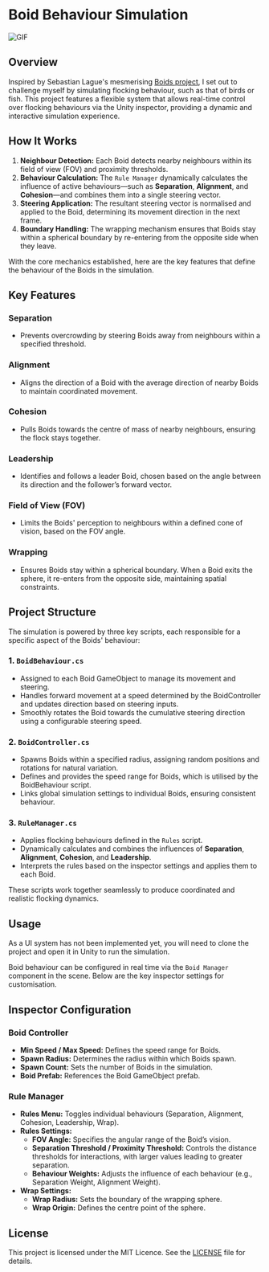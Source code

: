 # Boid Behaviour Simulation
![GIF](https://github.com/bentoBAUX/Boids/blob/main/Assets/GIF/Boids.gif)

## Overview
Inspired by Sebastian Lague's mesmerising [Boids project](https://www.youtube.com/watch?v=bqtqltqcQhw), I set out to challenge myself by simulating flocking behaviour, such as that of birds or fish. This project features a flexible system that allows real-time control over flocking behaviours via the Unity inspector, providing a dynamic and interactive simulation experience.

## How It Works

1. **Neighbour Detection:** Each Boid detects nearby neighbours within its field of view (FOV) and proximity thresholds.
2. **Behaviour Calculation:** The `Rule Manager` dynamically calculates the influence of active behaviours—such as **Separation**, **Alignment**, and **Cohesion**—and combines them into a single steering vector.
3. **Steering Application:** The resultant steering vector is normalised and applied to the Boid, determining its movement direction in the next frame.
4. **Boundary Handling:** The wrapping mechanism ensures that Boids stay within a spherical boundary by re-entering from the opposite side when they leave.

With the core mechanics established, here are the key features that define the behaviour of the Boids in the simulation.

## Key Features

### **Separation**
- Prevents overcrowding by steering Boids away from neighbours within a specified threshold.

### **Alignment**
- Aligns the direction of a Boid with the average direction of nearby Boids to maintain coordinated movement.

### **Cohesion**
- Pulls Boids towards the centre of mass of nearby neighbours, ensuring the flock stays together.

### **Leadership**
- Identifies and follows a leader Boid, chosen based on the angle between its direction and the follower’s forward vector.

### **Field of View (FOV)**
- Limits the Boids' perception to neighbours within a defined cone of vision, based on the FOV angle.

### **Wrapping**
- Ensures Boids stay within a spherical boundary. When a Boid exits the sphere, it re-enters from the opposite side, maintaining spatial constraints.

## Project Structure

The simulation is powered by three key scripts, each responsible for a specific aspect of the Boids' behaviour:

### 1. **`BoidBehaviour.cs`**
- Assigned to each Boid GameObject to manage its movement and steering.
- Handles forward movement at a speed determined by the BoidController and updates direction based on steering inputs.
- Smoothly rotates the Boid towards the cumulative steering direction using a configurable steering speed.

### 2. **`BoidController.cs`**
- Spawns Boids within a specified radius, assigning random positions and rotations for natural variation.
- Defines and provides the speed range for Boids, which is utilised by the BoidBehaviour script.
- Links global simulation settings to individual Boids, ensuring consistent behaviour.

### 3. **`RuleManager.cs`**
- Applies flocking behaviours defined in the `Rules` script.
- Dynamically calculates and combines the influences of **Separation**, **Alignment**, **Cohesion**, and **Leadership**.
- Interprets the rules based on the inspector settings and applies them to each Boid.

These scripts work together seamlessly to produce coordinated and realistic flocking dynamics.

## Usage

As a UI system has not been implemented yet, you will need to clone the project and open it in Unity to run the simulation.

Boid behaviour can be configured in real time via the `Boid Manager` component in the scene. Below are the key inspector settings for customisation.

## Inspector Configuration

### **Boid Controller**
- **Min Speed / Max Speed:** Defines the speed range for Boids.
- **Spawn Radius:** Determines the radius within which Boids spawn.
- **Spawn Count:** Sets the number of Boids in the simulation.
- **Boid Prefab:** References the Boid GameObject prefab.

### **Rule Manager**
- **Rules Menu:** Toggles individual behaviours (Separation, Alignment, Cohesion, Leadership, Wrap).
- **Rules Settings:**
  - **FOV Angle:** Specifies the angular range of the Boid’s vision.
  - **Separation Threshold / Proximity Threshold:** Controls the distance thresholds for interactions, with larger values leading to greater separation.
  - **Behaviour Weights:** Adjusts the influence of each behaviour (e.g., Separation Weight, Alignment Weight).
- **Wrap Settings:**
  - **Wrap Radius:** Sets the boundary of the wrapping sphere.
  - **Wrap Origin:** Defines the centre point of the sphere.

## License
This project is licensed under the MIT Licence. See the [LICENSE](https://github.com/bentoBAUX/Boids/blob/main/LICENSE) file for details.

